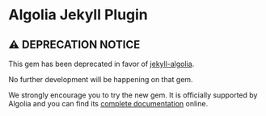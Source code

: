 # Algolia Jekyll Plugin

## :warning: DEPRECATION NOTICE

This gem has been deprecated in favor of [jekyll-algolia][1].

No further development will be happening on that gem.

We strongly encourage you to try the new gem. It is officially supported by
Algolia and you can find its [complete documentation][2] online.

[1]: https://github.com/algolia/jekyll-algolia
[2]: https://community.algolia.com/jekyll-algolia/getting-started.html
